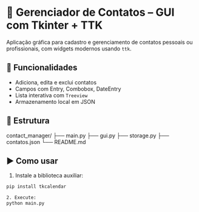 # 📇 Gerenciador de Contatos – GUI com Tkinter + TTK

Aplicação gráfica para cadastro e gerenciamento de contatos pessoais ou profissionais, com widgets modernos usando `ttk`.

## 📌 Funcionalidades

- Adiciona, edita e exclui contatos
- Campos com Entry, Combobox, DateEntry
- Lista interativa com `Treeview`
- Armazenamento local em JSON

## 📂 Estrutura

contact_manager/
├── main.py
├── gui.py
├── storage.py
├── contatos.json
└── README.md


## ▶️ Como usar

1. Instale a biblioteca auxiliar:
```bash
pip install tkcalendar

2. Execute:
python main.py
